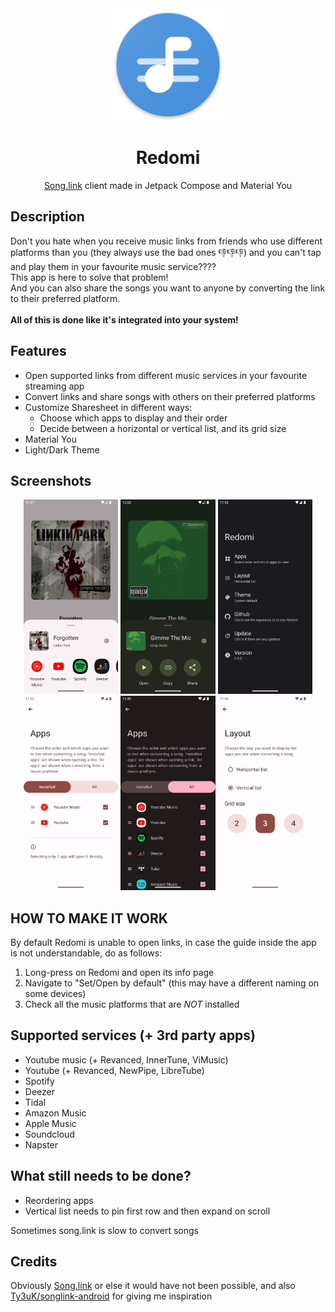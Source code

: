 <div align="center">
  <img width="180" height="180" src="/preview/logo.png">
  <h1>Redomi</h1>
  <p><a href="https://song.link/">Song.link</a> client made in Jetpack Compose and Material You</p>
</div>

## Description

Don't you hate when you receive music links from friends who use different platforms than you (they always use the bad ones 👎👎👎) and you can't tap and play them in your favourite music service???? <br/>
This app is here to solve that problem! <br/>
And you can also share the songs you want to anyone by converting the link to their preferred platform. <br/> <br/>
<b> All of this is done like it's integrated into your system! </b>

## Features

- Open supported links from different music services in your favourite streaming app
- Convert links and share songs with others on their preferred platforms
- Customize Sharesheet in different ways:
  - Choose which apps to display and their order 
  - Decide between a horizontal or vertical list, and its grid size
- Material You
- Light/Dark Theme

## Screenshots

<p align="center">
  <img src="/preview/screenshot_5.png" width="30%" />
  <img src="/preview/screenshot_6.png" width="30%" />
  <img src="/preview/screenshot_1.png" width="30%" />
  <img src="/preview/screenshot_4.png" width="30%" />
  <img src="/preview/screenshot_2.png" width="30%" />
  <img src="/preview/screenshot_3.png" width="30%" />
</p>

## HOW TO MAKE IT WORK

By default Redomi is unable to open links, in case the guide inside the app is not understandable, do as follows:
1. Long-press on Redomi and open its info page
2. Navigate to "Set/Open by default" (this may have a different naming on some devices)
3. Check all the music platforms that are *NOT* installed

## Supported services (+ 3rd party apps)

- Youtube music (+ Revanced, InnerTune, ViMusic)
- Youtube (+ Revanced, NewPipe, LibreTube)
- Spotify
- Deezer
- Tidal
- Amazon Music
- Apple Music
- Soundcloud
- Napster

## What still needs to be done?

- Reordering apps
- Vertical list needs to pin first row and then expand on scroll

Sometimes song.link is slow to convert songs

## Credits

Obviously [Song.link](https://song.link/) or else it would have not been possible, and also [Ty3uK/songlink-android](https://github.com/Ty3uK/songlink-android) for giving me inspiration
